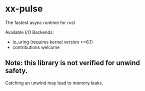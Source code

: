# xx-pulse
The fastest async runtime for rust

Available I/O Backends:
- io_uring (requires kernel version >=6.1)
- contributions welcome

## Note: this library is not verified for unwind safety.
Catching an unwind may lead to memory leaks.
